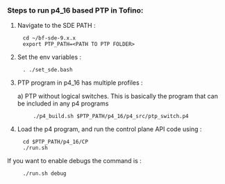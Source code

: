 ### Steps to run p4_16 based PTP in Tofino:

1) Navigate to the SDE PATH :
```shell
     cd ~/bf-sde-9.x.x
     export PTP_PATH=<PATH TO PTP FOLDER>
```
2) Set the env variables : 
```shell
     . ./set_sde.bash
```
3) PTP program in p4_16 has multiple profiles :

     
     a) PTP without logical switches. This is basically the program that can be included in any p4 programs
     ```shell
          ./p4_build.sh $PTP_PATH/p4_16/p4_src/ptp_switch.p4
     ``` 
     
4) Load the p4 program, and run the control plane API code using :
```shell
     cd $PTP_PATH/p4_16/CP
     ./run.sh
```
   If you want to enable debugs the command is :

```shell
     ./run.sh debug
```


